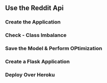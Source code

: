 ## Use the Reddit Api ###

### Create the Application ###

### Check - Class Imbalance ###

### Save the Model & Perform OPtimization ### 

### Create a Flask Application ### 

### Deploy Over Heroku ### 